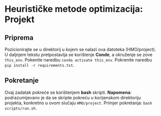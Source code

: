 # Heurističke metode optimizacija: Projekt

## Priprema

Pozicionirajte se u direktorij u kojem se nalazi ova datoteka (HMO/project). U daljnjem tekstu pretpostavlja se korištenje **Conde**, a okruženje se zove `this_env`. Pokenite naredbu `conda activate this_env`. Pokrenite naredbu `pip install -r requirements.txt`.

## Pokretanje

Ovaj zadatak pokreće se korištenjem **bash** skripti. **Napomena**: podrazumijevano je da se skripte pokreću u korijenskom direktoriju projekta, konkretno u ovom slučaju `HMO/project`. Primjer pokretanja: `bash scripts/run.sh`.
